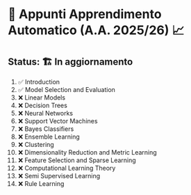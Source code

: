 # 🧠 Appunti Apprendimento Automatico (A.A. 2025/26) 📈

## Status: 🏗️ In aggiornamento

1. ✅ Introduction
2. ✅ Model Selection and Evaluation
3. ❌ Linear Models
4. ❌ Decision Trees
5. ❌ Neural Networks
6. ❌ Support Vector Machines
7. ❌ Bayes Classifiers
8. ❌ Ensemble Learning
9. ❌ Clustering
10. ❌ Dimensionality Reduction and Metric Learning
11. ❌ Feature Selection and Sparse Learning
12. ❌ Computational Learning Theory
13. ❌ Semi Supervised Learning
14. ❌ Rule Learning
